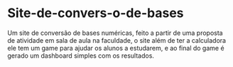 # Site-de-convers-o-de-bases
Um site de conversão de bases numéricas, feito a partir de uma proposta de atividade em sala de aula na faculdade, o site além de ter a calculadora ele tem um game para ajudar os alunos a estudarem, e ao final do game é gerado um dashboard simples com os resultados.
